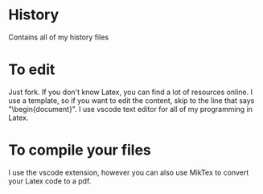 # History
Contains all of my history files
# To edit
Just fork.
If you don't know Latex, you can find a lot of resources online. I use a template, so if you want to edit the content,
skip to the line that says "\begin{document}". 
I use vscode text editor for all of my programming in Latex.
# To compile your files
I use the vscode extension, however you can also use MikTex to convert your Latex code to a pdf.
